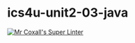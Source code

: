 # ics4u-unit2-03-java

[![Mr Coxall's Super Linter](https://github.com/lily-liu-17/ics4u-unit2-03-java/workflows/Mr%20Coxall's%20Super%20Linter/badge.svg)](https://github.com/lily-liu-17/ics4u-unit2-03-java/actions/)
